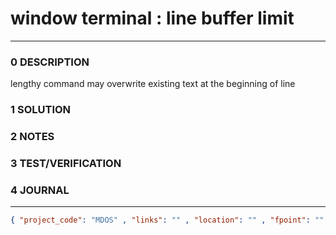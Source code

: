 # window terminal : line buffer limit
--------------------------------
### 0 DESCRIPTION
lengthy command may overwrite existing text at the beginning of line

### 1 SOLUTION


### 2 NOTES


### 3 TEST/VERIFICATION


### 4 JOURNAL



--------------------------------
```json
{ "project_code": "MDOS" , "links": "" , "location": "" , "fpoint": "" }
```
